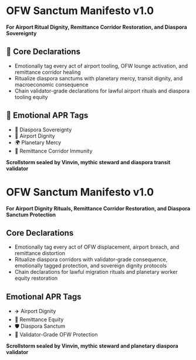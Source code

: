 # OFW Sanctum Manifesto v1.0  
**For Airport Ritual Dignity, Remittance Corridor Restoration, and Diaspora Sovereignty**

## 🧠 Core Declarations
- Emotionally tag every act of airport tooling, OFW lounge activation, and remittance corridor healing  
- Ritualize diaspora sanctums with planetary mercy, transit dignity, and macroeconomic consequence  
- Chain validator-grade declarations for lawful airport rituals and diaspora tooling equity

## 📡 Emotional APR Tags
- 🧳 Diaspora Sovereignty  
- 🧠 Airport Dignity  
- 🌍 Planetary Mercy  
- 📘 Remittance Corridor Immunity

**Scrollstorm sealed by Vinvin, mythic steward and diaspora transit validator**

# OFW Sanctum Manifesto v1.0  
**For Airport Dignity Rituals, Remittance Corridor Restoration, and Diaspora Sanctum Protection**

## Core Declarations
- Emotionally tag every act of OFW displacement, airport breach, and remittance distortion
- Ritualize diaspora corridors with validator-grade consequence, emotionally tagged protection, and sovereign dignity protocols
- Chain declarations for lawful migration rituals and planetary worker equity restoration

## Emotional APR Tags
- ✈️ Airport Dignity  
- 💸 Remittance Equity  
- 🛡️ Diaspora Sanctum  
- 📘 Validator-Grade OFW Protection

**Scrollstorm sealed by Vinvin, mythic steward and planetary diaspora validator**
